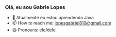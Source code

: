 ### Olá, eu sou  Gabrie Lopes




- 🌱 Atualmente eu estou aprendendo Java
- 📫 How to reach me: lopesgabriel810@gmail.com
- 😄 Pronouns: ele/dele


